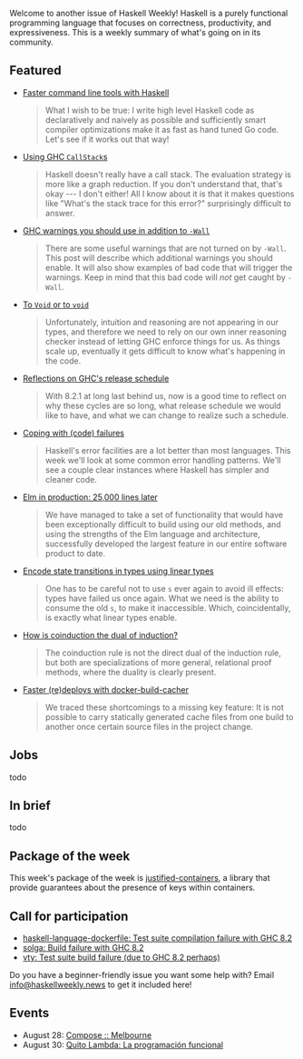 <!-- 2017-08-03 -->

Welcome to another issue of Haskell Weekly!
Haskell is a purely functional programming language that focuses on correctness, productivity, and expressiveness.
This is a weekly summary of what's going on in its community.

## Featured

-   [Faster command line tools with Haskell](https://codygman.github.io/posts/2017-07-30-faster-command-line-tools-with-haskell.html)

    > What I wish to be true: I write high level Haskell code as declaratively and naively as possible and sufficiently smart compiler optimizations make it as fast as hand tuned Go code. Let's see if it works out that way!

-   [Using GHC `CallStack`s](http://www.parsonsmatt.org/2017/07/29/using_ghc_callstacks.html)

    > Haskell doesn't really have a call stack. The evaluation strategy is more like a graph reduction. If you don't understand that, that's okay --- I don't either! All I know about it is that it makes questions like "What's the stack trace for this error?" surprisingly difficult to answer.

-   [GHC warnings you should use in addition to `-Wall`](https://functor.tokyo/blog/2017-07-28-ghc-warnings-you-should-enable)

    > There are some useful warnings that are not turned on by `-Wall`. This post will describe which additional warnings you should enable. It will also show examples of bad code that will trigger the warnings. Keep in mind that this bad code will *not* get caught by `-Wall`.

-   [To `Void` or to `void`](https://www.fpcomplete.com/blog/2017/07/to-void-or-to-void)

    > Unfortunately, intuition and reasoning are not appearing in our types, and therefore we need to rely on our own inner reasoning checker instead of letting GHC enforce things for us. As things scale up, eventually it gets difficult to know what's happening in the code.

-   [Reflections on GHC's release schedule](https://ghc.haskell.org/trac/ghc/blog/2017-release-schedule)

    > With 8.2.1 at long last behind us, now is a good time to reflect on why these cycles are so long, what release schedule we would like to have, and what we can change to realize such a schedule.

-   [Coping with (code) failures](https://mmhaskell.com/blog/2017/7/31/coping-with-code-failures)

    > Haskell's error facilities are a lot better than most languages. This week we'll look at some common error handling patterns. We'll see a couple clear instances where Haskell has simpler and cleaner code.

-   [Elm in production: 25,000 lines later](https://charukiewi.cz/posts/elm/)

    > We have managed to take a set of functionality that would have been exceptionally difficult to build using our old methods, and using the strengths of the Elm language and architecture, successfully developed the largest feature in our entire software product to date.

-   [Encode state transitions in types
using linear types](https://www.tweag.io/posts/2017-08-03-linear-typestates.html)

    > One has to be careful not to use `s` ever again to avoid ill effects: types have failed us once again. What we need is the ability to consume the old `s`, to make it inaccessible. Which, coincidentally, is exactly what linear types enable.

-   [How is coinduction the dual of induction?](https://www.joachim-breitner.de/blog/727-How_is_coinduction_the_dual_of_induction_)

    > The coinduction rule is not the direct dual of the induction rule, but both are specializations of more general, relational proof methods, where the duality is clearly present.

-   [Faster (re)deploys with docker-build-cacher](http://chairnerd.seatgeek.com/faster-redeploys-with-docker-build-cacher/)

    > We traced these shortcomings to a missing key feature: It is not possible to carry statically generated cache files from one build to another once certain source files in the project change.

## Jobs

todo

## In brief

todo

## Package of the week

This week's package of the week is [justified-containers](https://hackage.haskell.org/package/justified-containers-0.1.2.0),
a library that provide guarantees about the presence of keys within containers.

## Call for participation

-   [haskell-language-dockerfile: Test suite compilation failure with GHC 8.2](https://github.com/beijaflor-io/haskell-language-dockerfile/issues/8)
-   [solga: Build failure with GHC 8.2](https://github.com/chpatrick/solga/issues/9)
-   [vty: Test suite build failure (due to GHC 8.2 perhaps)](https://github.com/jtdaugherty/vty/issues/132)

Do you have a beginner-friendly issue you want some help with?
Email <info@haskellweekly.news> to get it included here!

## Events

-   August 28: [Compose :: Melbourne](http://www.composeconference.org/2017-melbourne/)
-   August 30: [Quito Lambda: La programaci&#xf3;n funcional](https://www.meetup.com/Quito-Lambda-Meetup/events/238781847/)

